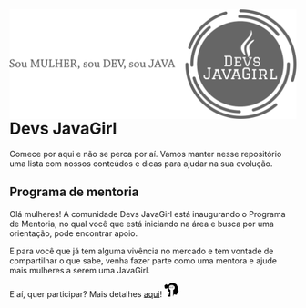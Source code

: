 
<img src="images/capa.png" align="right">

# Devs JavaGirl

Comece por aqui e não se perca por aí. Vamos manter nesse repositório uma lista com nossos conteúdos e dicas para ajudar na sua evolução.

## Programa de mentoria

Olá mulheres! A comunidade Devs JavaGirl está inaugurando o Programa de Mentoria, no qual você que está iniciando na área e busca por uma orientação, pode encontrar apoio. 

E para você que já tem alguma vivência no mercado e tem vontade de compartilhar o que sabe, venha fazer parte como uma mentora e ajude mais mulheres a serem uma JavaGirl.

E aí, quer participar? Mais detalhes [aqui](mentoria.md)! <img src="images/icone_grlpwr.png" width="5%" height="5%"> 
